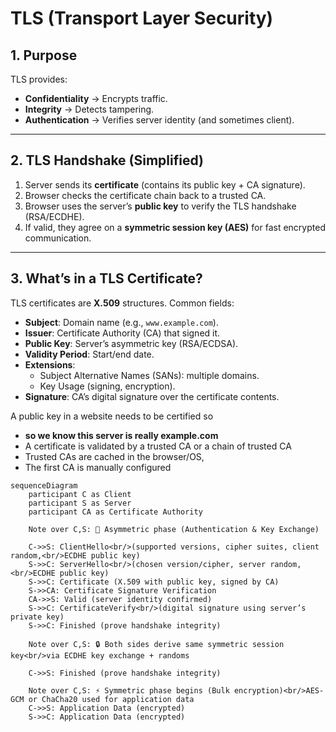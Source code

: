 # TLS (Transport Layer Security)

## 1. Purpose
TLS provides:
- **Confidentiality** → Encrypts traffic.  
- **Integrity** → Detects tampering.  
- **Authentication** → Verifies server identity (and sometimes client).  

---


## 2. TLS Handshake (Simplified)

1. Server sends its **certificate** (contains its public key + CA signature).
2. Browser checks the certificate chain back to a trusted CA.
3. Browser uses the server’s **public key** to verify the TLS handshake (RSA/ECDHE).
4. If valid, they agree on a **symmetric session key (AES)** for fast encrypted communication.





---

## 3. What’s in a TLS Certificate?

TLS certificates are **X.509** structures. Common fields:
- **Subject**: Domain name (e.g., `www.example.com`).
- **Issuer**: Certificate Authority (CA) that signed it.
- **Public Key**: Server’s asymmetric key (RSA/ECDSA).
- **Validity Period**: Start/end date.
- **Extensions**:
  - Subject Alternative Names (SANs): multiple domains.
  - Key Usage (signing, encryption).
- **Signature**: CA’s digital signature over the certificate contents.

A public key in a website needs to be certified so
- **so we know this server is really example.com**
- A certificate is validated by a trusted CA or a chain of trusted CA
- Trusted CAs are cached in the browser/OS, 
- The first CA is manually configured 




```mermaid
sequenceDiagram
    participant C as Client
    participant S as Server
    participant CA as Certificate Authority

    Note over C,S: 🔑 Asymmetric phase (Authentication & Key Exchange)

    C->>S: ClientHello<br/>(supported versions, cipher suites, client random,<br/>ECDHE public key)
    S->>C: ServerHello<br/>(chosen version/cipher, server random,<br/>ECDHE public key)
    S->>C: Certificate (X.509 with public key, signed by CA)
    S->>CA: Certificate Signature Verification
    CA->>S: Valid (server identity confirmed)
    S->>C: CertificateVerify<br/>(digital signature using server’s private key)
    S->>C: Finished (prove handshake integrity)

    Note over C,S: 🔒 Both sides derive same symmetric session key<br/>via ECDHE key exchange + randoms

    C->>S: Finished (prove handshake integrity)

    Note over C,S: ⚡ Symmetric phase begins (Bulk encryption)<br/>AES-GCM or ChaCha20 used for application data
    C->>S: Application Data (encrypted)
    S->>C: Application Data (encrypted)
```


